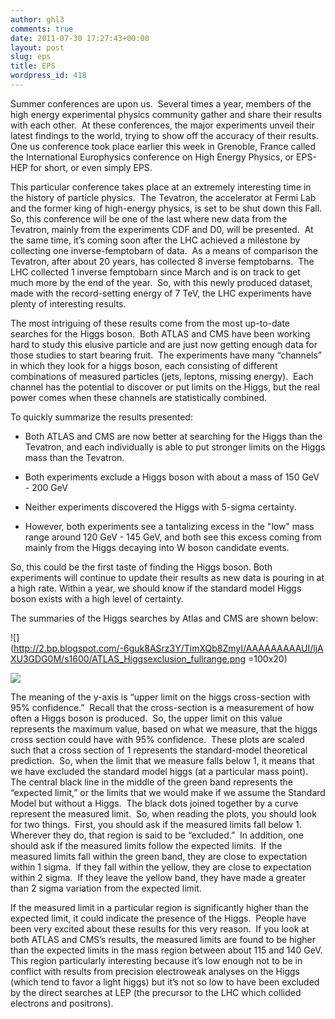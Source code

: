 ```yaml
---
author: ghl3
comments: true
date: 2011-07-30 17:27:43+00:00
layout: post
slug: eps
title: EPS
wordpress_id: 418
---
```




Summer conferences are upon us.  Several times a year, members of the high energy experimental physics community gather and share their results with each other.  At these conferences, the major experiments unveil their latest findings to the world, trying to show off the accuracy of their results.  One us conference took place earlier this week in Grenoble, France called the International Europhysics conference on High Energy Physics, or EPS-HEP for short, or even simply EPS.

This particular conference takes place at an extremely interesting time in the history of particle physics.  The Tevatron, the accelerator at Fermi Lab and the former king of high-energy physics, is set to be shut down this Fall.  So, this conference will be one of the last where new data from the Tevatron, mainly from the experiments CDF and D0, will be presented.  At the same time, it’s coming soon after the LHC achieved a milestone by collecting one inverse-femptobarn of data.  As a means of comparison the Tevatron, after about 20 years, has collected 8 inverse femptobarns.  The LHC collected 1 inverse femptobarn since March and is on track to get much more by the end of the year.  So, with this newly produced dataset, made with the record-setting energy of 7 TeV, the LHC experiments have plenty of interesting results.

The most intriguing of these results come from the most up-to-date searches for the Higgs boson.  Both ATLAS and CMS have been working hard to study this elusive particle and are just now getting enough data for those studies to start bearing fruit.  The experiments have many “channels” in which they look for a higgs boson, each consisting of different combinations of measured particles (jets, leptons, missing energy).  Each channel has the potential to discover or put limits on the Higgs, but the real power comes when these channels are statistically combined.

To quickly summarize the results presented:

- Both ATLAS and CMS are now better at searching for the Higgs than the Tevatron, and each individually is able to put stronger limits on the Higgs mass than the Tevatron.

- Both experiments exclude a Higgs boson with about a mass of 150 GeV - 200 GeV

- Neither experiments discovered the Higgs with 5-sigma certainty.

- However, both experiments see a tantalizing excess in the "low" mass range around 120 GeV - 145 GeV, and both see this excess coming from mainly from the Higgs decaying into W boson candidate events.

So, this could be the first taste of finding the Higgs boson. Both experiments will continue to update their results as new data is pouring in at a high rate. Within a year, we should know if the standard model Higgs boson exists with a high level of certainty.

The summaries of the Higgs searches by Atlas and CMS are shown below:

![](http://2.bp.blogspot.com/-6guk8ASrz3Y/TimXQb8ZmyI/AAAAAAAAAUI/ljAXU3GDG0M/s1600/ATLAS_Higgsexclusion_fullrange.png =100x20)



![](http://cms.web.cern.ch/cms/News/2011/EPS_2011/images/HIG-11-011-pas-v8-fig18.png)



The meaning of the y-axis is “upper limit on the higgs cross-section with 95% confidence.”  Recall that the cross-section is a measurement of how often a Higgs boson is produced.  So, the upper limit on this value represents the maximum value, based on what we measure, that the higgs cross section could have with 95% confidence.  These plots are scaled such that a cross section of 1 represents the standard-model theoretical prediction.  So, when the limit that we measure falls below 1, it means that we have excluded the standard model higgs (at a particular mass point).  The central black line in the middle of the green band represents the “expected limit,” or the limits that we would make if we assume the Standard Model but without a Higgs.  The black dots joined together by a curve represent the measured limit.  So, when reading the plots, you should look for two things.  First, you should ask if the measured limits fall below 1.  Wherever they do, that region is said to be “excluded.”  In addition, one should ask if the measured limits follow the expected limits.  If the measured limits fall within the green band, they are close to expectation within 1 sigma.  If they fall within the yellow, they are close to expectation within 2 sigma.  If they leave the yellow band, they have made a greater than 2 sigma variation from the expected limit.

If the measured limit in a particular region is significantly higher than the expected limit, it could indicate the presence of the Higgs.  People have been very excited about these results for this very reason.  If you look at both ATLAS and CMS’s results, the measured limits are found to be higher than the expected limits in the mass region between about 115 and 140 GeV.  This region particularly interesting because it’s low enough not to be in conflict with results from precision electroweak analyses on the Higgs (which tend to favor a light higgs) but it’s not so low to have been excluded by the direct searches at LEP (the precursor to the LHC which collided electrons and positrons).
